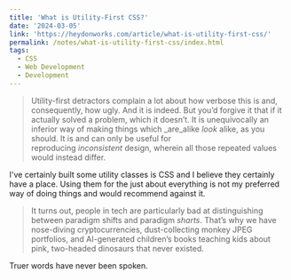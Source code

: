 ```yaml
---
title: 'What is Utility-First CSS?'
date: '2024-03-05'
link: 'https://heydonworks.com/article/what-is-utility-first-css/'
permalink: /notes/what-is-utility-first-css/index.html
tags:
  - CSS
  - Web Development
  - Development
---
```


> Utility-first detractors complain a lot about how verbose this is and, consequently, how ugly. And it is indeed. But you’d forgive it that if it actually solved a problem, which it doesn’t. It is unequivocally an inferior way of making things which _are_alike _look_ alike, as you should. It is and can only be useful for reproducing _inconsistent_ design, wherein all those repeated values would instead differ.

I've certainly built some utility classes is CSS and I believe they certainly have a place. Using them for the just about everything is not my preferred way of doing things and would recommend against it.

> It turns out, people in tech are particularly bad at distinguishing between paradigm shifts and paradigm _sharts_. That’s why we have nose-diving cryptocurrencies, dust-collecting monkey JPEG portfolios, and AI-generated children’s books teaching kids about pink, two-headed dinosaurs that never existed.

Truer words have never been spoken.